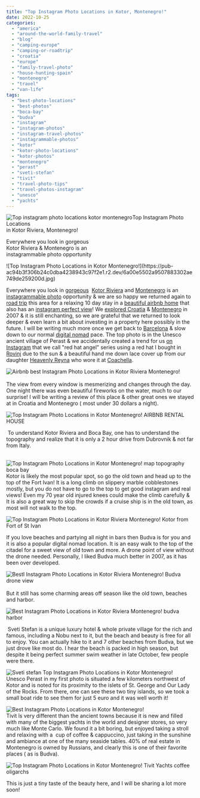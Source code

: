 ```yaml
---
title: "Top Instagram Photo Locations in Kotor, Montenegro!"
date: 2022-10-25
categories: 
  - "america"
  - "around-the-world-family-travel"
  - "blog"
  - "camping-europe"
  - "camping-or-roadtrip"
  - "croatia"
  - "europe"
  - "family-travel-photo"
  - "house-hunting-spain"
  - "montenegro"
  - "travel"
  - "van-life"
tags: 
  - "best-photo-locations"
  - "best-photos"
  - "boca-bay"
  - "budva"
  - "instagram"
  - "instagram-photos"
  - "instagram-travel-photos"
  - "instagrammable-photos"
  - "kotor"
  - "kotor-photo-locations"
  - "kotor-photos"
  - "montenegro"
  - "perast"
  - "sveti-stefan"
  - "tivit"
  - "travel-photo-tips"
  - "travel-photos-instagram"
  - "unesco"
  - "yachts"
---
```


  
![Top instagram photo locations kotor montenegro](https://pub-ac94b3f306b24c0dba4238943c97f2e1.r2.dev/6a00e5502a9507883302af14a7e3ed200b.jpg)Top Instagram Photo Locations  
in Kotor Riviera, Montenegro!  
  
Everywhere you look in gorgeous  
Kotor Riviera & Montenegro is an  
instagrammable photo opportunity 

<!--more--> ![Top Instagram Photo Locations in Kotor  Montenegro!](https://pub-ac94b3f306b24c0dba4238943c97f2e1.r2.dev/6a00e5502a9507883302ae749de259200d.jpg)  
Everywhere you look in [gorgeous](https://pub-ac94b3f306b24c0dba4238943c97f2e1.r2.dev/2013/09/best-places-to-visit-in-europe.html)  [Kotor Riviera](https://pub-ac94b3f306b24c0dba4238943c97f2e1.r2.dev/2007/09/kotor-riviera.html) and [Montenegro](https://pub-ac94b3f306b24c0dba4238943c97f2e1.r2.dev/2007/09/montenegrowho-k.html#more) is an [instagrammable photo](https://www.instagram.com/soultravelers.3/) opportunity & we are so happy we returned again to [road trip](https://pub-ac94b3f306b24c0dba4238943c97f2e1.r2.dev/2022/10/road-trip-croatia-montenegro.html#more) this area for a relaxing 10 day stay in a [beautiful airbnb home](https://www.facebook.com/soultravelers3/) that also has an [instagram perfect view](https://www.instagram.com/p/Cj5mffsDkyv/)! We [explored Croatia](https://pub-ac94b3f306b24c0dba4238943c97f2e1.r2.dev/soultravelers3/croatia/index.html) & [Montenegro](https://pub-ac94b3f306b24c0dba4238943c97f2e1.r2.dev/soultravelers3/montenegro/index.html) in 2007 & it is still enchanting, so we are grateful that we returned to look deeper & even learn a bit about investing in a property here possibly in the future. I will be writing much more once we get back to [Barcelona](https://pub-ac94b3f306b24c0dba4238943c97f2e1.r2.dev/2022/05/cheap-furnished-rentals-in-barcelona-beach-resort.html) & slow down to our normal [digital nomad](https://pub-ac94b3f306b24c0dba4238943c97f2e1.r2.dev/2022/09/vacation-vs-full-time-travel-digital-nomad-lifestyle.html#more) pace. The top photo is in the Unesco ancient village of Perast & we accidentally created a trend for us [on Instagram](https://www.instagram.com/p/CjdRF90DNO0/) that we call "red hat angel" series using a red hat I bought in [Rovinj](https://pub-ac94b3f306b24c0dba4238943c97f2e1.r2.dev/2007/09/romantci-rovinj.html) due to the sun & a beautiful hand me down lace cover up from our daughter [Heavenly Reyna](https://www.instagram.com/heavenly.reyna/) who wore it at [Coachella](https://www.instagram.com/p/BwKje-wgOM5/).   
  
[](https://pub-ac94b3f306b24c0dba4238943c97f2e1.r2.dev/6a00e5502a9507883302ae6fb29003200c-1135x1536-1.jpg)![Airbnb best  Instagram Photo Locations in Kotor Riviera  Montenegro!](https://pub-ac94b3f306b24c0dba4238943c97f2e1.r2.dev/6a00e5502a9507883302ae7b07f4e8200b-768x563-1.jpg)[  
](https://pub-ac94b3f306b24c0dba4238943c97f2e1.r2.dev/6a00e5502a9507883302ae749de259200d-150x150-1.jpg)  
The view from every window is mesmerizing and changes through the day. One night there was even beautiful fireworks on the water, much to our surprise! I will be writing a review of this place & other great ones we stayed at in Croatia and Montenegro ( most under 30 dollars a night).   
  
![Top Instagram Photo Locations in Kotor  Montenegro! AIRBNB RENTAL HOUSE](https://pub-ac94b3f306b24c0dba4238943c97f2e1.r2.dev/6a00e5502a9507883302ae6fb287a1200c-300x300-1.jpg)  
  
 To understand Kotor Riviera and Boca Bay, one has to understand the topography and realize that it is only a 2 hour drive from Dubrovnik & not far from Italy.   
  
[  
](https://pub-ac94b3f306b24c0dba4238943c97f2e1.r2.dev/6a00e5502a9507883302ae749de259200d-150x150-1.jpg)![Top Instagram Photo Locations in Kotor  Montenegro! map topography boca bay](https://pub-ac94b3f306b24c0dba4238943c97f2e1.r2.dev/6a00e5502a9507883302ae6fb287f5200c-300x204-1.jpg)  
Kotor is likely the most popular spot, so go the old town and head up to the top of the Fort Ivan! It is a long climb on slippery marble cobblestones mostly, but you do not have to go to the top to get good instagram and real views! Even my 70 year old injured knees could make the climb carefully & It is also a great way to skip the crowds if a cruise ship is in the old town, as most will not walk to the top.   
  
![Top Instagram Photo Locations in Kotor Riviera  Montenegro!  Kotor from Fort of St Ivan ](https://pub-ac94b3f306b24c0dba4238943c97f2e1.r2.dev/6a00e5502a9507883302ae7b07f2ff200b-scaled-1.jpg)  
  
If you love beaches and partying all night in bars then Budva is for you and it is also a popular digital nomad location. It is an easy walk to the top of the citadel for a sweet view of old town and more. A drone point of view without the drone needed. Personally, I liked Budva much better in 2007, as it has been over developed.   
  
[](https://pub-ac94b3f306b24c0dba4238943c97f2e1.r2.dev/6a00e5502a9507883302ae7b07f77d200b-980x1024-1.jpg)![BestI Instagram Photo Locations in Kotor Riviera  Montenegro! Budva drone view ](https://pub-ac94b3f306b24c0dba4238943c97f2e1.r2.dev/6a00e5502a9507883302ae7b07f559200b-scaled-1.jpg)[  
](https://pub-ac94b3f306b24c0dba4238943c97f2e1.r2.dev/6a00e5502a9507883302ae7b07f77d200b-980x1024-1.jpg)  
But it still has some charming areas off season like the old town, beaches and harbor.   
  
[](https://pub-ac94b3f306b24c0dba4238943c97f2e1.r2.dev/6a00e5502a9507883302ae7b07f77d200b-980x1024-1.jpg)[](https://pub-ac94b3f306b24c0dba4238943c97f2e1.r2.dev/6a00e5502a9507883302ae749de259200d-150x150-1.jpg)![Best  Instagram Photo Locations in Kotor Riviera  Montenegro! budva harbor ](https://pub-ac94b3f306b24c0dba4238943c97f2e1.r2.dev/6a00e5502a9507883302ae749deaea200d-1536x1081-1.jpg)  
  
 Sveti Stefan is a unique luxury hotel & whole private village for the rich and famous, including a Nobu next to it, but the beach and beauty is free for all to enjoy. You can actually hike to it and 7 other beaches from Budva, but we just drove like most do. I hear the beach is packed in high season, but despite it being perfect summer swim weather in late October, few people were there.   
  
![Sveti stefan Top Instagram Photo Locations in Kotor  Montenegro!](https://pub-ac94b3f306b24c0dba4238943c97f2e1.r2.dev/6a00e5502a9507883302ae6fb28fe0200c-scaled-1.jpg)  
Unesco Perast in my first photo is situated a few kilometers northwest of Kotor and is noted for its proximity to the islets of St. George and Our Lady of the Rocks. From there, one can see these two tiny islands, so we took a small boat ride to see them for just 5 euro and it was well worth it!   
  
![Best  Instagram Photo Locations in Kotor  Montenegro!](https://pub-ac94b3f306b24c0dba4238943c97f2e1.r2.dev/6a00e5502a9507883302ae6fb29003200c-1135x1536-1.jpg)  
Tivit îs very different than the ancient towns because it is new and filled with many of the biggest yachts in the world and designer stores, so very much like Monte Carlo. We found it a bit boring, but enjoyed taking a stroll and relaxing with a  cup of coffee & cappuccino, just taking in the sunshine and ambiance at one of the many seaside tables. 40% of real estate in Montenegro is owned by Russians, and clearly this is one of their favorite places ( as is Budva).   
  
![Top Instagram Photo Locations in Kotor  Montenegro! Tivit Yachts coffee oligarchs ](https://pub-ac94b3f306b24c0dba4238943c97f2e1.r2.dev/6a00e5502a9507883302ae7b07f77d200b-980x1024-1.jpg)  
  
This is just a tiny taste of the beauty here, and I will be sharing a lot more soon!
